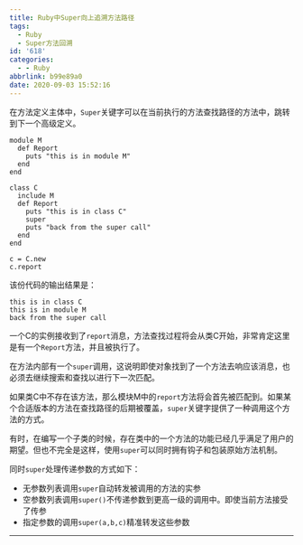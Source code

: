 ```yaml
---
title: Ruby中Super向上追溯方法路径
tags:
  - Ruby
  - Super方法回溯
id: '618'
categories:
  - - Ruby
abbrlink: b99e89a0
date: 2020-09-03 15:52:16
---
```


在方法定义主体中，`Super`关键字可以在当前执行的方法查找路径的方法中，跳转到下一个高级定义。

```
module M
  def Report
    puts "this is in module M"
  end
end

class C
  include M
  def Report
    puts "this is in class C"
    super
    puts "back from the super call"
  end
end

c = C.new
c.report
```

该份代码的输出结果是：

```
this is in class C
this is in module M
back from the super call
```

一个C的实例接收到了`report`消息，方法查找过程将会从类C开始，非常肯定这里是有一个`Report`方法，并且被执行了。

在方法内部有一个`super`调用，这说明即使对象找到了一个方法去响应该消息，也必须去继续搜索和查找以进行下一次匹配。

如果类C中不存在该方法，那么模块M中的`report`方法将会首先被匹配到。如果某个合适版本的方法在查找路径的后期被覆盖，`super`关键字提供了一种调用这个方法的方式。

有时，在编写一个子类的时候，存在类中的一个方法的功能已经几乎满足了用户的期望。但也不完全是这样，使用`super`可以同时拥有钩子和包装原始方法机制。

同时`super`处理传递参数的方式如下：

*   无参数列表调用`super`自动转发被调用的方法的实参
*   空参数列表调用`super()`不传递参数到更高一级的调用中。即使当前方法接受了传参
*   指定参数的调用`super(a,b,c)`精准转发这些参数

* * *